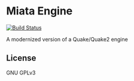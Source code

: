 # Miata Engine

[![Build Status](https://travis-ci.org/BlackPhrase/MiataEngine.svg)](https://travis-ci.org/BlackPhrase/MiataEngine)

A modernized version of a Quake/Quake2 engine

## License

GNU GPLv3
